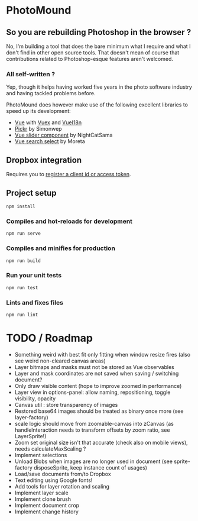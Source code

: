# PhotoMound

## So you are rebuilding Photoshop in the browser ?

No, I'm building a tool that does the bare minimum what I require and what I don't
find in other open source tools. That doesn't mean of course that contributions
related to Photoshop-esque features aren't welcomed.

### All self-written ?

Yep, though it helps having worked five years in the photo software industry and having
tackled problems before.

PhotoMound does however make use of the following excellent libraries to speed up its development:

 * [Vue](https://github.com/vuejs/vue) with [Vuex](https://github.com/vuejs/vuex) and [VueI18n](https://github.com/kazupon/vue-i18n)
 * [Pickr](https://github.com/Simonwep/pickr) by Simonwep
 * [Vue slider component](https://github.com/NightCatSama/vue-slider-component) by NightCatSama
 * [Vue search select](https://github.com/moreta/vue-search-select#readme) by Moreta

## Dropbox integration

Requires you to [register a client id or access token](https://www.dropbox.com/developers/apps).

## Project setup
```
npm install
```

### Compiles and hot-reloads for development
```
npm run serve
```

### Compiles and minifies for production
```
npm run build
```

### Run your unit tests
```
npm run test
```

### Lints and fixes files
```
npm run lint
```

# TODO / Roadmap

* Something weird with best fit only fitting when window resize fires (also see weird non-cleared canvas areas)
* Layer bitmaps and masks must not be stored as Vue observables
* Layer and mask coordinates are not saved when saving / switching document?
* Only draw visible content (hope to improve zoomed in performance)
* Layer view in options-panel: allow naming, repositioning, toggle visibility, opacity
* Canvas util : store transparency of images
* Restored base64 images should be treated as binary once more (see layer-factory)
* scale logic should move from zoomable-canvas into zCanvas (as handleInteraction needs to transform offsets by zoom ratio, see LayerSprite!)
* Zoom set original size isn't that accurate (check also on mobile views), needs calculateMaxScaling ?
* Implement selections
* Unload Blobs when images are no longer used in document (see sprite-factory disposeSprite, keep instance count of usages)
* Load/save documents from/to Dropbox
* Text editing using Google fonts!
* Add tools for layer rotation and scaling
* Implement layer scale
* Implement clone brush
* Implement document crop
* Implement change history
